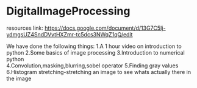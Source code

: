 # DigitalImageProcessing
resources link:
https://docs.google.com/document/d/13G7C5Ij-ydmgsUZ4SndDVvtHXZmr-tc5dcs3NWqZ1qQ/edit

We have done the following things:
1.A 1 hour video on introduction to python 
2.Some basics of image processing
3.Introduction to numerical python  
4.Convolution,masking,blurring,sobel operator
5.Finding gray values
6.Histogram stretching-stretching an image to see whats actually there in the image
